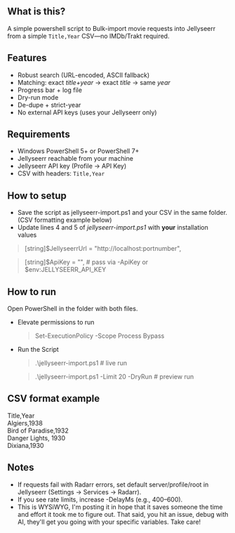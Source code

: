 ## What is this?
A simple powershell script to Bulk-import movie requests into Jellyseerr from a simple `Title,Year` CSV—no IMDb/Trakt required.

## Features
- Robust search (URL-encoded, ASCII fallback)
- Matching: exact *title+year* → exact *title* → same *year*
- Progress bar + log file
- Dry-run mode
- De-dupe + strict-year
- No external API keys (uses your Jellyseerr only)

## Requirements
- Windows PowerShell 5+ or PowerShell 7+
- Jellyseerr reachable from your machine
- Jellyseerr API key (Profile → API Key)
- CSV with headers: `Title,Year`

## How to setup
- Save the script as jellyseerr-import.ps1 and your CSV in the same folder. (CSV formatting example below) 
- Update lines 4 and 5 of *jellyseerr-import.ps1* with **your** installation values  
> [string]$JellyseerrUrl = "http://localhost:portnumber",

> [string]$ApiKey        = "",        # pass via -ApiKey or $env:JELLYSEERR_API_KEY

## How to run
Open PowerShell in the folder with both files.  
- Elevate permissions to run 
  >  Set-ExecutionPolicy -Scope Process Bypass

- Run the Script
  >  .\jellyseerr-import.ps1                     # live run  
  
  >  .\jellyseerr-import.ps1 -Limit 20 -DryRun   # preview run  

## CSV format example
Title,Year  
Algiers,1938  
Bird of Paradise,1932  
Danger Lights, 1930  
Dixiana,1930  

## Notes
- If requests fail with Radarr errors, set default server/profile/root in Jellyseerr (Settings → Services → Radarr).  
- If you see rate limits, increase -DelayMs (e.g., 400–600).  
- This is WYSiWYG, I'm posting it in hope that it saves someone the time and effort it took me to figure out. That said, you hit an issue, debug with AI, they'll get you going with your specific variables. Take care!
